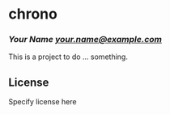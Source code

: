 # chrono
### _Your Name <your.name@example.com>_

This is a project to do ... something.

## License

Specify license here


